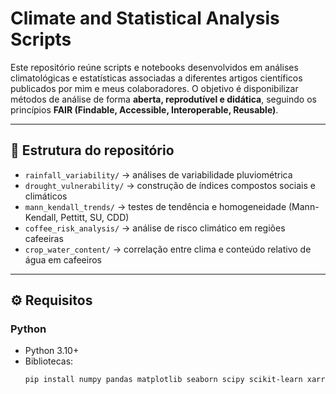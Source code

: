 # Climate and Statistical Analysis Scripts

Este repositório reúne scripts e notebooks desenvolvidos em análises climatológicas e estatísticas
associadas a diferentes artigos científicos publicados por mim e meus colaboradores. 
O objetivo é disponibilizar métodos de análise de forma **aberta, reprodutível e didática**, 
seguindo os princípios **FAIR (Findable, Accessible, Interoperable, Reusable)**.

---

## 📂 Estrutura do repositório
- `rainfall_variability/` → análises de variabilidade pluviométrica
- `drought_vulnerability/` → construção de índices compostos sociais e climáticos
- `mann_kendall_trends/` → testes de tendência e homogeneidade (Mann-Kendall, Pettitt, SU, CDD)
- `coffee_risk_analysis/` → análise de risco climático em regiões cafeeiras
- `crop_water_content/` → correlação entre clima e conteúdo relativo de água em cafeeiros

---

## ⚙️ Requisitos

### Python
- Python 3.10+  
- Bibliotecas:  
  ```bash
  pip install numpy pandas matplotlib seaborn scipy scikit-learn xarray netCDF4 geopandas rasterio

